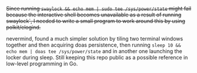 ~~Since running `swaylock && echo mem | sudo tee /sys/power/state` might fail because the interactive shell becomes unavailable as a result of running swaylock`, I needed to write a small program to work around this by using polkit/elogind.~~

nevermind, found a much simpler solution by tiling two terminal windows together and then acquiring doas persistence, then running `sleep 10 && echo mem | doas tee /sys/power/state` and in another one launching the locker during sleep. Still keeping this repo public as a possible reference in low-level programming in Go.
